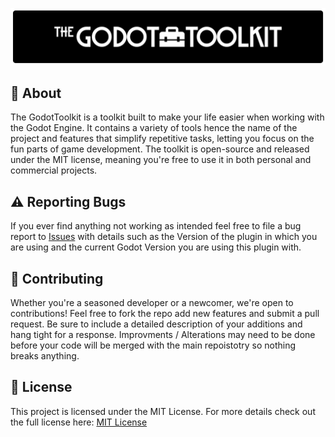 <p align="center">
  <img src="design/github_the_godot_toolkit_banner.png" width="1920" alt="The Godot Toolkit Banner">
</p>

## 📖 About
The GodotToolkit is a toolkit built to make your life easier when working with the Godot Engine. It contains a variety of tools hence the name of the project and features that simplify repetitive tasks, letting you focus on the fun parts of game development. The toolkit is open-source and released under the MIT license, meaning you're free to use it in both personal and commercial projects.
## ⚠️ Reporting Bugs
If you ever find anything not working as intended feel free to file a bug report to [Issues](https://github.com/sirjoehighton/GodotToolkit/issues) with details such as the Version of the plugin in which you are using and the current Godot Version you are using this plugin with.
## 🔄 Contributing
Whether you're a seasoned developer or a newcomer, we're open to contributions! Feel free to fork the repo add new features and submit a pull request. Be sure to include a detailed description of your additions and hang tight for a response. Improvments / Alterations may need to be done before your code will be merged with the main repoistotry so nothing breaks anything.
## 📜 License
This project is licensed under the MIT License. For more details check out the full license here:
[MIT License
](https://raw.githubusercontent.com/sirjoehighton/GodotToolkit/main/LICENSE)
